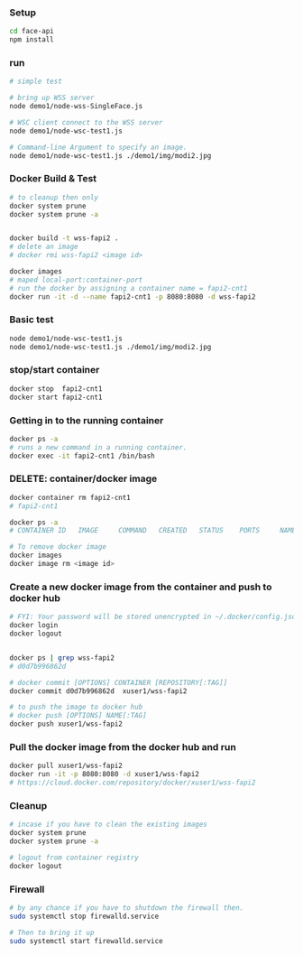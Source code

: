 

### Setup
```bash
cd face-api
npm install
```

### run
```bash
# simple test

# bring up WSS server
node demo1/node-wss-SingleFace.js

# WSC client connect to the WSS server
node demo1/node-wsc-test1.js

# Command-line Argument to specify an image.
node demo1/node-wsc-test1.js ./demo1/img/modi2.jpg
```


### Docker Build & Test
```bash
# to cleanup then only
docker system prune
docker system prune -a


docker build -t wss-fapi2 .
# delete an image
# docker rmi wss-fapi2 <image id>

docker images
# maped local-port:container-port
# run the docker by assigning a container name = fapi2-cnt1
docker run -it -d --name fapi2-cnt1 -p 8080:8080 -d wss-fapi2
```

### Basic test
```bash
node demo1/node-wsc-test1.js
node demo1/node-wsc-test1.js ./demo1/img/modi2.jpg
```

### stop/start container
```bash
docker stop  fapi2-cnt1
docker start fapi2-cnt1
```


### Getting in to the running container
```bash
docker ps -a
# runs a new command in a running container.
docker exec -it fapi2-cnt1 /bin/bash
```

### DELETE: container/docker image
```bash
docker container rm fapi2-cnt1
# fapi2-cnt1

docker ps -a
# CONTAINER ID   IMAGE     COMMAND   CREATED   STATUS    PORTS     NAMES

# To remove docker image
docker images
docker image rm <image id>
```


### Create a new docker image from the container and push to docker hub
```bash
# FYI: Your password will be stored unencrypted in ~/.docker/config.json
docker login
docker logout


docker ps | grep wss-fapi2
# d0d7b996862d

# docker commit [OPTIONS] CONTAINER [REPOSITORY[:TAG]]
docker commit d0d7b996862d  xuser1/wss-fapi2

# to push the image to docker hub
# docker push [OPTIONS] NAME[:TAG]
docker push xuser1/wss-fapi2

```

### Pull the docker image from the docker hub and run
```bash
docker pull xuser1/wss-fapi2
docker run -it -p 8080:8080 -d xuser1/wss-fapi2
# https://cloud.docker.com/repository/docker/xuser1/wss-fapi2
```


### Cleanup
```bash
# incase if you have to clean the existing images
docker system prune
docker system prune -a

# logout from container registry
docker logout
```



### Firewall
```bash
# by any chance if you have to shutdown the firewall then.
sudo systemctl stop firewalld.service

# Then to bring it up
sudo systemctl start firewalld.service
```

